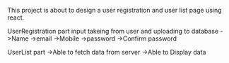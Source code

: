
This project is about to design a user registration and user list page using react.

UserRegistration part
input takeing from user and uploading to database
->Name
->email
->Mobile
->password
->Confirm password

UserList part
->Able to fetch data from server
->Able to Display data

